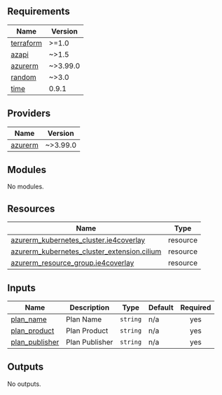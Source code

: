 ## Requirements

| Name | Version |
|------|---------|
| <a name="requirement_terraform"></a> [terraform](#requirement\_terraform) | >=1.0 |
| <a name="requirement_azapi"></a> [azapi](#requirement\_azapi) | ~>1.5 |
| <a name="requirement_azurerm"></a> [azurerm](#requirement\_azurerm) | ~>3.99.0 |
| <a name="requirement_random"></a> [random](#requirement\_random) | ~>3.0 |
| <a name="requirement_time"></a> [time](#requirement\_time) | 0.9.1 |

## Providers

| Name | Version |
|------|---------|
| <a name="provider_azurerm"></a> [azurerm](#provider\_azurerm) | ~>3.99.0 |

## Modules

No modules.

## Resources

| Name | Type |
|------|------|
| [azurerm_kubernetes_cluster.ie4coverlay](https://registry.terraform.io/providers/hashicorp/azurerm/latest/docs/resources/kubernetes_cluster) | resource |
| [azurerm_kubernetes_cluster_extension.cilium](https://registry.terraform.io/providers/hashicorp/azurerm/latest/docs/resources/kubernetes_cluster_extension) | resource |
| [azurerm_resource_group.ie4coverlay](https://registry.terraform.io/providers/hashicorp/azurerm/latest/docs/resources/resource_group) | resource |

## Inputs

| Name | Description | Type | Default | Required |
|------|-------------|------|---------|:--------:|
| <a name="input_plan_name"></a> [plan\_name](#input\_plan\_name) | Plan Name | `string` | n/a | yes |
| <a name="input_plan_product"></a> [plan\_product](#input\_plan\_product) | Plan Product | `string` | n/a | yes |
| <a name="input_plan_publisher"></a> [plan\_publisher](#input\_plan\_publisher) | Plan Publisher | `string` | n/a | yes |

## Outputs

No outputs.
